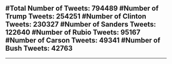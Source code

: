 #Total Number of Tweets: 794489 
#Number of Trump Tweets: 254251
#Number of Clinton Tweets: 230327
#Number of Sanders Tweets: 122640
#Number of Rubio Tweets: 95167
#Number of Carson Tweets: 49341
#Number of Bush Tweets: 42763
---
---
